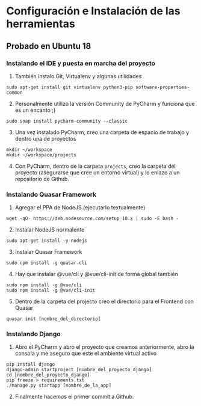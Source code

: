 # Configuración e Instalación de las herramientas
## Probado en Ubuntu 18
### Instalando el IDE y puesta en marcha del proyecto
1. También instalo Git, Virtualenv y algunas utilidades
```
sudo apt-get install git virtualenv python3-pip software-properties-common
```
2. Personalmente utilizo la versión Community de PyCharm y funciona que es un encanto ;)
```
sudo snap install pycharm-community --classic
```
3. Una vez instalado PyCharm, creo una carpeta de espacio de trabajo y dentro una de proyectos
```
mkdir ~/workspace
mkdir ~/workspace/projects
```
4. Con PyCharm, dentro de la carpeta `projects`, creo la carpeta del proyecto (asegurarse que cree un entorno virtual) y lo enlazo a un repositorio de Github. 

### Instalando Quasar Framework
1. Agregar el PPA de NodeJS (ejecutarlo textualmente)
```
wget -qO- https://deb.nodesource.com/setup_10.x | sudo -E bash -
```
2. Instalar NodeJS normalente
```
sudo apt-get install -y nodejs
```
3. Instalar Quasar Framework
```
sudo npm install -g quasar-cli
```
4. Hay que instalar @vue/cli y @vue/cli-init de forma global también
```
sudo npm install -g @vue/cli
sudo npm install -g @vue/cli-init
```
5. Dentro de la carpeta del projecto creo el directorio para el Frontend con Quasar
```
quasar init [nombre_del_directorio]
```
### Instalando Django
1. Abro el PyCharm y abro el proyecto que creamos anteriormente, abro la consola y me aseguro que este el ambiente virtual activo
```
pip install django
django-admin startproject [nombre_del_proyecto_django]
cd [nombre_del_proyecto_django]
pip freeze > requirements.txt
./manage.py startapp [nombre_de_la_app]
```
2. Finalmente hacemos el primer commit a Github.
